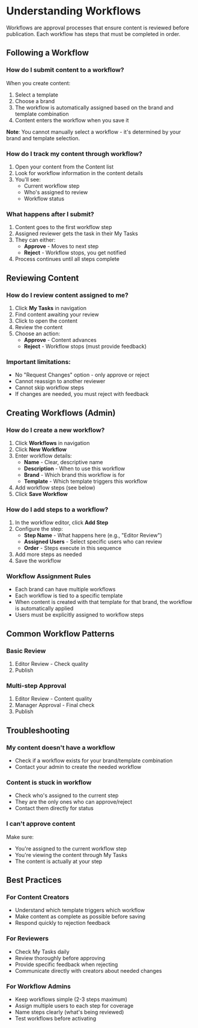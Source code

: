 # Understanding Workflows

Workflows are approval processes that ensure content is reviewed before publication. Each workflow has steps that must be completed in order.

## Following a Workflow

### How do I submit content to a workflow?

When you create content:
1. Select a template
2. Choose a brand
3. The workflow is automatically assigned based on the brand and template combination
4. Content enters the workflow when you save it

**Note**: You cannot manually select a workflow - it's determined by your brand and template selection.

### How do I track my content through workflow?

1. Open your content from the Content list
2. Look for workflow information in the content details
3. You'll see:
   - Current workflow step
   - Who's assigned to review
   - Workflow status

### What happens after I submit?

1. Content goes to the first workflow step
2. Assigned reviewer gets the task in their My Tasks
3. They can either:
   - **Approve** - Moves to next step
   - **Reject** - Workflow stops, you get notified
4. Process continues until all steps complete

## Reviewing Content

### How do I review content assigned to me?

1. Click **My Tasks** in navigation
2. Find content awaiting your review
3. Click to open the content
4. Review the content
5. Choose an action:
   - **Approve** - Content advances
   - **Reject** - Workflow stops (must provide feedback)

### Important limitations:

- No "Request Changes" option - only approve or reject
- Cannot reassign to another reviewer
- Cannot skip workflow steps
- If changes are needed, you must reject with feedback

## Creating Workflows (Admin)

### How do I create a new workflow?

1. Click **Workflows** in navigation
2. Click **New Workflow**
3. Enter workflow details:
   - **Name** - Clear, descriptive name
   - **Description** - When to use this workflow
   - **Brand** - Which brand this workflow is for
   - **Template** - Which template triggers this workflow
4. Add workflow steps (see below)
5. Click **Save Workflow**

### How do I add steps to a workflow?

1. In the workflow editor, click **Add Step**
2. Configure the step:
   - **Step Name** - What happens here (e.g., "Editor Review")
   - **Assigned Users** - Select specific users who can review
   - **Order** - Steps execute in this sequence
3. Add more steps as needed
4. Save the workflow

### Workflow Assignment Rules

- Each brand can have multiple workflows
- Each workflow is tied to a specific template
- When content is created with that template for that brand, the workflow is automatically applied
- Users must be explicitly assigned to workflow steps

## Common Workflow Patterns

### Basic Review
1. Editor Review - Check quality
2. Publish

### Multi-step Approval
1. Editor Review - Content quality
2. Manager Approval - Final check
3. Publish

## Troubleshooting

### My content doesn't have a workflow

- Check if a workflow exists for your brand/template combination
- Contact your admin to create the needed workflow

### Content is stuck in workflow

- Check who's assigned to the current step
- They are the only ones who can approve/reject
- Contact them directly for status

### I can't approve content

Make sure:
- You're assigned to the current workflow step
- You're viewing the content through My Tasks
- The content is actually at your step

## Best Practices

### For Content Creators
- Understand which template triggers which workflow
- Make content as complete as possible before saving
- Respond quickly to rejection feedback

### For Reviewers
- Check My Tasks daily
- Review thoroughly before approving
- Provide specific feedback when rejecting
- Communicate directly with creators about needed changes

### For Workflow Admins
- Keep workflows simple (2-3 steps maximum)
- Assign multiple users to each step for coverage
- Name steps clearly (what's being reviewed)
- Test workflows before activating